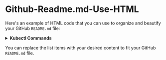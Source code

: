 # Github-Readme.md-Use-HTML

Here's an example of HTML code that you can use to organize and beautify your GitHub `README.md` file:


<details>
  <summary><b>Kubectl Commands</b></summary>
  <ul>
    <li><b>Get Pods:</b> <code>kubectl get pods</code></li>
    <li><b>Describe Pod:</b> <code>kubectl describe pod &lt;pod-name&gt;</code></li>
    <li><b>Delete Pod:</b> <code>kubectl delete pod &lt;pod-name&gt;</code></li>
    <li><b>Get Services:</b> <code>kubectl get svc</code></li>
    <li><b>Apply Configuration:</b> <code>kubectl apply -f &lt;config-file.yml&gt;</code></li>
  </ul>
</details>

You can replace the list items with your desired content to fit your GitHub `README.md` file.
